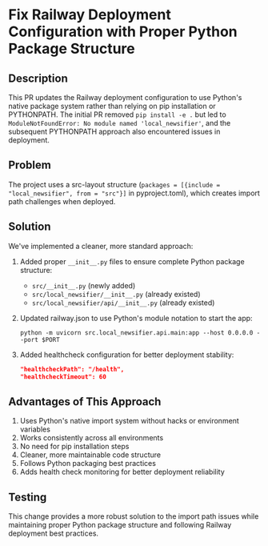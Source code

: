 # Fix Railway Deployment Configuration with Proper Python Package Structure

## Description

This PR updates the Railway deployment configuration to use Python's native package system rather than relying on pip installation or PYTHONPATH. The initial PR removed `pip install -e .` but led to `ModuleNotFoundError: No module named 'local_newsifier'`, and the subsequent PYTHONPATH approach also encountered issues in deployment.

## Problem

The project uses a src-layout structure (`packages = [{include = "local_newsifier", from = "src"}]` in pyproject.toml), which creates import path challenges when deployed.

## Solution

We've implemented a cleaner, more standard approach:

1. Added proper `__init__.py` files to ensure complete Python package structure:
   - `src/__init__.py` (newly added)
   - `src/local_newsifier/__init__.py` (already existed)
   - `src/local_newsifier/api/__init__.py` (already existed)

2. Updated railway.json to use Python's module notation to start the app:
   ```
   python -m uvicorn src.local_newsifier.api.main:app --host 0.0.0.0 --port $PORT
   ```

3. Added healthcheck configuration for better deployment stability:
   ```json
   "healthcheckPath": "/health",
   "healthcheckTimeout": 60
   ```

## Advantages of This Approach

1. Uses Python's native import system without hacks or environment variables
2. Works consistently across all environments
3. No need for pip installation steps
4. Cleaner, more maintainable code structure
5. Follows Python packaging best practices
6. Adds health check monitoring for better deployment reliability

## Testing

This change provides a more robust solution to the import path issues while maintaining proper Python package structure and following Railway deployment best practices.
